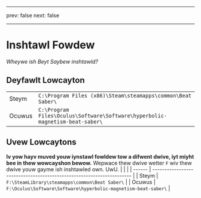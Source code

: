 - - -
prev: false next: false
- - -

# Inshtawl Fowdew

_Wheywe ish Beyt Saybew inshtawld?_

## Deyfawlt Lowcayton

|        |                                                                                      |
| ------ | ------------------------------------------------------------------------------------ |
| Steym  | `C:\Program Files (x86)\Steam\steamapps\common\Beat Saber\`                  |
| Ocuwus | `C:\Program Files\Oculus\Software\Software\hyperbolic-magnetism-beat-saber\` |

## Uvew Lowcaytons

**Iv yow hayv muved youw iynstawl fowldew tow a difwent dwive, iyt miyht bee in thew wowcayshon bewow.** Wepwace thew dwive wetter `F` wiv thew dwive youw gayme ish inshtawled own. UwU.
|        |                                                                       |
| ------ | --------------------------------------------------------------------- |
| Steym  | `F:\SteamLibrary\steamapps\common\Beat Saber\`                 |
| Ocuwus | `F:\Oculus\Software\Software\hyperbolic-magnetism-beat-saber\` |
